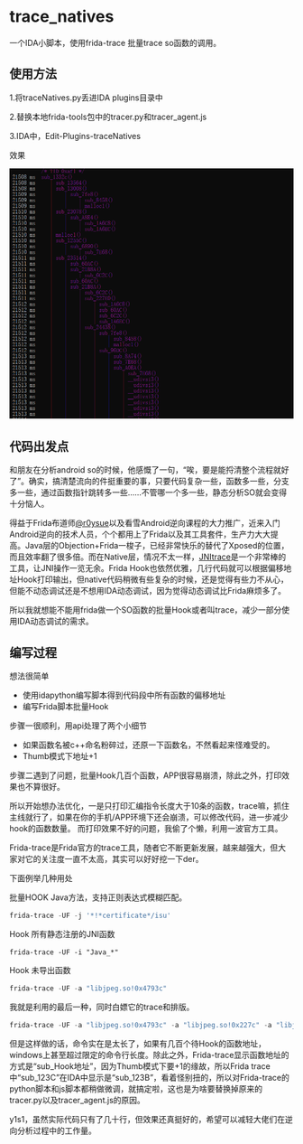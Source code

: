 # trace_natives

一个IDA小脚本，使用frida-trace 批量trace so函数的调用。

## 使用方法

1.将traceNatives.py丢进IDA plugins目录中

2.替换本地frida-tools包中的tracer.py和tracer_agent.js

3.IDA中，Edit-Plugins-traceNatives

效果

![image-20210321222314490](image-20210321222314490.png)

## 代码出发点

和朋友在分析android so的时候，他感慨了一句，“唉，要是能捋清整个流程就好了”。确实，搞清楚流向的件挺重要的事，只要代码复杂一些，函数多一些，分支多一些，通过函数指针跳转多一些……不管哪一个多一些，静态分析SO就会变得十分恼人。

得益于Frida布道师[@r0ysue](https://github.com/r0ysue)以及看雪Android逆向课程的大力推广，近来入门Android逆向的技术人员，个个都用上了Frida以及其工具套件，生产力大大提高。Java层的Objection+Frida一梭子，已经非常快乐的替代了Xposed的位置，而且效率翻了很多倍。而在Native层，情况不太一样，[JNItrace](https://github.com/chame1eon/jnitrace)是一个非常棒的工具，让JNI操作一览无余。Frida Hook也依然优雅，几行代码就可以根据偏移地址Hook打印输出，但native代码稍微有些复杂的时候，还是觉得有些力不从心，但能不动态调试还是不想用IDA动态调试，因为觉得动态调试比Frida麻烦多了。

所以我就想能不能用frida做一个SO函数的批量Hook或者叫trace，减少一部分使用IDA动态调试的需求。



## 编写过程

想法很简单

* 使用idapython编写脚本得到代码段中所有函数的偏移地址
* 编写Frida脚本批量Hook

步骤一很顺利，用api处理了两个小细节

* 如果函数名被c++命名粉碎过，还原一下函数名，不然看起来怪难受的。
* Thumb模式下地址+1

步骤二遇到了问题，批量Hook几百个函数，APP很容易崩溃，除此之外，打印效果也不算很好。

所以开始想办法优化，一是只打印汇编指令长度大于10条的函数，trace嘛，抓住主线就行了，如果在你的手机/APP环境下还会崩溃，可以修改代码，进一步减少hook的函数数量。
而打印效果不好的问题，我偷了个懒，利用一波官方工具。

Frida-trace是Frida官方的trace工具，随者它不断更新发展，越来越强大，但大家对它的关注度一直不太高，其实可以好好挖一下der。

下面例举几种用处

批量HOOK Java方法，支持正则表达式模糊匹配。

```powershell
frida-trace -UF -j '*!*certificate*/isu'
```

Hook 所有静态注册的JNI函数

```
frida-trace -UF -i "Java_*"
```

Hook 未导出函数

```powershell
frida-trace -UF -a "libjpeg.so!0x4793c"
```

我就是利用的最后一种，同时白嫖它的trace和排版。

```powershell
frida-trace -UF -a "libjpeg.so!0x4793c" -a "libjpeg.so!0x227c" -a "libjpeg.so!0x9193" -a xxx
```

但是这样做的话，命令实在是太长了，如果有几百个待Hook的函数地址，windows上甚至超过限定的命令行长度。除此之外，Frida-trace显示函数地址的方式是“sub_Hook地址”，因为Thumb模式下要+1的缘故，所以Frida trace中“sub_123C”在IDA中显示是“sub_123B”，看着怪别扭的，所以对Frida-trace的python脚本和js脚本都稍做微调，就搞定啦，这也是为啥要替换掉原来的tracer.py以及tracer_agent.js的原因。

y1s1，虽然实际代码只有了几十行，但效果还真挺好的，希望可以减轻大佬们在逆向分析过程中的工作量。
